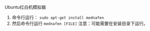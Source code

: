 Ubuntu红白机模拟器

1. 命令行运行：
	`sudo apt-get install mednafen`
2. 然后命令行运行
	`mednafen [FILE]`
	注意：可能需要在安装目录下运行。